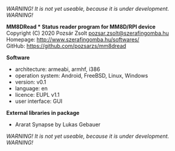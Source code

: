 *WARNING! It is not yet useable, because it is under development. WARNING!*  

**MM8DRead * Status reader program for MM8D/RPI device**  
Copyright (C) 2020 Pozsár Zsolt <pozsar.zsolt@szerafingomba.hu>  
Homepage: <http://www.szerafingomba.hu/softwares/>  
GitHub: <https://github.com/pozsarzs/mm8dread>

**Software**

 - architecture:       armeabi, armhf, i386
 - operation system:   Android, FreeBSD, Linux, Windows
 - version:            v0.1
 - language:           en
 - licence:            EUPL v1.1
 - user interface:     GUI

**External libraries in package**

 - Ararat Synapse by Lukas Gebauer

*WARNING! It is not yet useable, because it is under development. WARNING!*  
